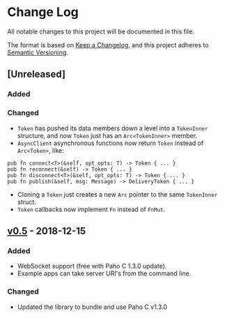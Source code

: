 # Change Log
All notable changes to this project will be documented in this file.

The format is based on [Keep a Changelog](https://keepachangelog.com/en/1.0.0/), and this project adheres to [Semantic Versioning](https://semver.org/spec/v2.0.0.html).

## [Unreleased]

### Added

### Changed
- `Token` has pushed its data members down a level into a `TokenInner` structure, and now `Token` just has an `Arc<TokenInner>` member.
- `AsyncClient` asynchronous functions now return `Token` instead of `Arc<Token>`, like:
```
pub fn connect<T>(&self, opt_opts: T) -> Token { ... }
pub fn reconnect(&self) -> Token { ... }
pub fn disconnect<T>(&self, opt_opts: T) -> Token { ... }
pub fn publish(&self, msg: Message) -> DeliveryToken { ... }
```
- Cloning a `Token` just creates a new `Arc` pointer to the same `TokenInner` struct.
- `Token` callbacks now implement `Fn` instead of `FnMut`.


## [v0.5](https://github.com/eclipse/paho.mqtt.rust/compare/v0.4..v0.5) - 2018-12-15

### Added

- WebSocket support (free with Paho C 1.3.0 update).
- Example apps can take server URI's from the command line.

### Changed

- Updated the library to bundle and use Paho C v1.3.0


